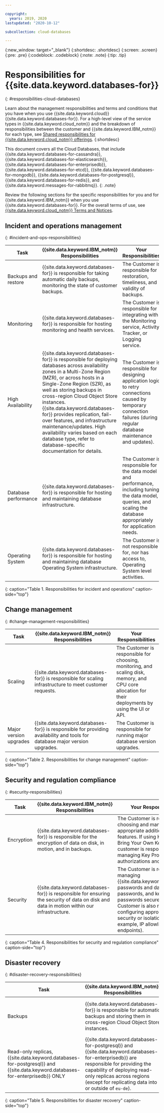 ```yaml
---

copyright:
  years: 2019, 2020
lastupdated: "2020-10-12"

subcollection: cloud-databases

---
```


{:new_window: target="_blank"}
{:shortdesc: .shortdesc}
{:screen: .screen}
{:pre: .pre}
{:codeblock: .codeblock}
{:note: .note}
{:tip: .tip}

# Responsibilities for {{site.data.keyword.databases-for}}
{: #responsibilities-cloud-databases}

Learn about the management responsibilities and terms and conditions that you have when you use {{site.data.keyword.cloud}} {{site.data.keyword.databases-for}}. For a high-level view of the service types in {{site.data.keyword.cloud_notm}} and the breakdown of responsibilities between the customer and {{site.data.keyword.IBM_notm}} for each type, see [Shared responsibilities for {{site.data.keyword.cloud_notm}} offerings](/docs/overview?topic=overview-shared-responsibilities).
{:shortdesc}

This document covers all the Cloud Databases, that include {{site.data.keyword.databases-for-cassandra}}, {{site.data.keyword.databases-for-elasticsearch}}, {{site.data.keyword.databases-for-enterprisedb}}, {{site.data.keyword.databases-for-etcd}}, {{site.data.keyword.databases-for-mongodb}}, {{site.data.keyword.databases-for-postgresql}}, {{site.data.keyword.databases-for-redis}}, and {{site.data.keyword.messages-for-rabbitmq}}.
{: .note}

Review the following sections for the specific responsibilities for you and for {{site.data.keyword.IBM_notm}} when you use {{site.data.keyword.databases-for}}. For the overall terms of use, see [{{site.data.keyword.cloud_notm}} Terms and Notices](/docs/overview/terms-of-use?topic=overview-terms).

## Incident and operations management
{: #incident-and-ops-responsibilities}

| Task | {{site.data.keyword.IBM_notm}} Responsibilities | Your Responsibilities |
|----------|-----------------------|--------|
|Backups and restore| {{site.data.keyword.databases-for}} is responsible for taking automatic daily backups, monitoring the state of customer backups.| The Customer is responsible for restoration, timeliness, and validity of backups. |
|Monitoring| {{site.data.keyword.databases-for}} is responsible for hosting monitoring and health services. | The Customer is responsible for integrating with the Monitoring service, Activity Tracker, or Logging service. |
|High Availability| {{site.data.keyword.databases-for}} is responsible for deploying databases across availability zones in a Multi-Zone Region (MZR), or across hosts in a Single-Zone Region (SZR), as well as storing backups in cross-region Cloud Object Store instances. {{site.data.keyword.databases-for}} provides replication, fail-over features, and infrastructure maintenance/updates. High availability varies based on each database type, refer to database-specific documentation for details. | The Customer is responsible for designing application logic to retry connections caused by temporary connection failures (during regular database maintenance and updates).|
|Database performance | {{site.data.keyword.databases-for}} is responsible for hosting and maintaining database infrastructure. | The Customer is responsible for the data model and performance, including tuning the data model, queries, and scaling the database appropriately for application needs. |
|Operating System | {{site.data.keyword.databases-for}} is responsible for hosting and maintaining database Operating System infrastructure. | The Customer is not responsible for, nor has access to, Operating System level activities. |
{: caption="Table 1. Responsibilities for incident and operations" caption-side="top"}

## Change management
{: #change-management-responsibilities}

| Task | {{site.data.keyword.IBM_notm}} Responsibilities | Your Responsibilities |
|----------|-----------------------|--------|
|Scaling| {{site.data.keyword.databases-for}} is responsible for scaling infrastructure to meet customer requests. | The Customer is responsible for choosing, monitoring, and scaling disk, memory, and CPU core allocation for their deployments by using the UI or API. |
|Major version upgrades| {{site.data.keyword.databases-for}} is responsible for providing availability and tools for database major version upgrades. | The Customer is responsible for running major database version upgrades. |
{: caption="Table 2. Responsibilities for change management" caption-side="top"}

## Security and regulation compliance
{: #security-responsibilities}

| Task | {{site.data.keyword.IBM_notm}} Responsibilities | Your Responsibilities |
|----------|-----------------------|--------|
|Encryption| {{site.data.keyword.databases-for}} is responsible for the encryption of data on disk, in motion, and in backups. | The Customer is responsible for choosing and managing appropriate additional security features. If using Key Protect and Bring Your Own Key (BYOK), the customer is responsible for managing Key Protect authorizations and keys. |
|Security| {{site.data.keyword.databases-for}} is responsible for ensuring the security of data on disk and data in motion within our infrastructure. | The Customer is responsible for managing {{site.data.keyword.cloud_notm}} passwords and database passwords, and keeping passwords secure. The Customer is also responsible for configuring appropriate network security or isolation (for example, IP allowlists or private endpoints). |
{: caption="Table 4. Responsibilities for security and regulation compliance" caption-side="top"}

## Disaster recovery
{: #disaster-recovery-responsibilities}

| Task | {{site.data.keyword.IBM_notm}} Responsibilities | Your Responsibilities |
|----------|-----------------------|--------|
|Backups|{{site.data.keyword.databases-for}} is responsible for automatic backups and storing them in cross-region Cloud Object Store instances. | The Customer is responsible for testing the validity and restore time of the backups. |
|Read-only replicas, {{site.data.keyword.databases-for-postgresql}} and {{site.data.keyword.databases-for-enterprisedb}} ONLY| {{site.data.keyword.databases-for-postgresql}} and {{site.data.keyword.databases-for-enterprisedb}} are responsible for providing the capability of deploying read-only replicas across regions (except for replicating data into or outside of `eu-de`). | The Customer is responsible for provisioning, configuring, monitoring, and promoting read-only replicas. |
{: caption="Table 5. Responsibilities for disaster recovery" caption-side="top"}

